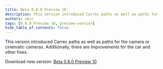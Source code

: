 ```yaml
---
title: Beta 0.8.0 Preview 10
description: This version introduced Carrec paths as well as paths for the camera or cinematic cameras. Additionally, there are improvements for the car and other fixes.
authors: skic
tags: [0.8.0 Preview 10, preview-version]
hide_table_of_contents: false
---
```


This version introduced Carrec paths as well as paths for the camera or cinematic cameras. Additionally, there are improvements for the car and other fixes.

Download new version: [Beta 0.8.0 Preview 10](https://github.com/GeTechG/LDYOM/releases/tag/Beta_0.8_preview_10)